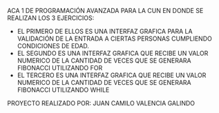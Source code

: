 ACA 1 DE PROGRAMACIÓN AVANZADA PARA LA CUN EN DONDE SE REALIZAN LOS 3 EJERCICIOS:

- EL PRIMERO DE ELLOS ES UNA INTERFAZ GRAFICA PARA LA VALIDACIÓN DE LA ENTRADA A CIERTAS PERSONAS CUMPLIENDO CONDICIONES DE EDAD.
- EL SEGUNDO ES UNA INTERFAZ GRAFICA QUE RECIBE UN VALOR NUMERICO DE LA CANTIDAD DE VECES QUE SE GENERARA FIBONACCI UTILIZANDO FOR
- EL TERCERO ES UNA INTERFAZ GRAFICA QUE RECIBE UN VALOR NUMERICO DE LA CANTIDAD DE VECES QUE SE GENERARA FIBONACCI UTILIZANDO WHILE

PROYECTO REALIZADO POR:
JUAN CAMILO VALENCIA GALINDO
